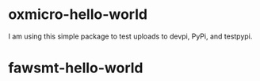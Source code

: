 # oxmicro-hello-world

I am using this simple package to test uploads to devpi, PyPi, and testpypi.
# fawsmt-hello-world
